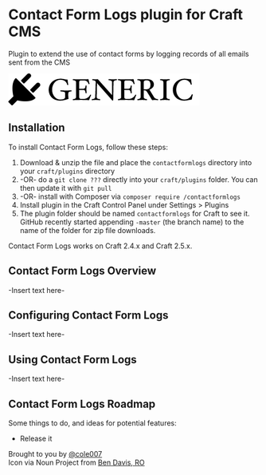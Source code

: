 # Contact Form Logs plugin for Craft CMS

Plugin to extend the use of contact forms by logging records of all emails sent from the CMS

![Screenshot](resources/screenshots/plugin_logo.png)

## Installation

To install Contact Form Logs, follow these steps:

1. Download & unzip the file and place the `contactformlogs` directory into your `craft/plugins` directory
2.  -OR- do a `git clone ???` directly into your `craft/plugins` folder.  You can then update it with `git pull`
3.  -OR- install with Composer via `composer require /contactformlogs`
4. Install plugin in the Craft Control Panel under Settings > Plugins
5. The plugin folder should be named `contactformlogs` for Craft to see it.  GitHub recently started appending `-master` (the branch name) to the name of the folder for zip file downloads.

Contact Form Logs works on Craft 2.4.x and Craft 2.5.x.

## Contact Form Logs Overview

-Insert text here-

## Configuring Contact Form Logs

-Insert text here-

## Using Contact Form Logs

-Insert text here-

## Contact Form Logs Roadmap

Some things to do, and ideas for potential features:

* Release it

Brought to you by [@cole007](http://ournameismud.co.uk/)  
Icon via Noun Project from [Ben Davis, RO](https://thenounproject.com/search/?q=logs&i=828711)